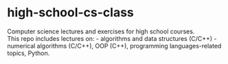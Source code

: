 # high-school-cs-class

Computer science lectures and exercises for high school courses. \
This repo includes lectures on: 
    - algorithms and data structures (C/C++)
    - numerical algorithms (C/C++), OOP (C++), programming languages-related topics, Python.
